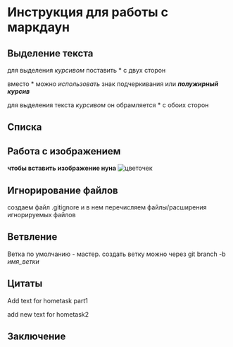 # Инструкция для работы с маркдаун

## Выделение текста

для выделения *курсивом* поставить * с двух сторон

вместо * можно _использовать_ знак подчеркивания или **_полужирный курсив_**


для выделения текста *курсивом* он обрамляется * с обоих сторон
## Списка

## Работа с изображением

**чтобы вставить изображение нуна** ![цветочек](цветочек_дз.jpg)


## Игнорирование файлов
создаем файл .gitignore и в нем перечисляем файлы/расширения игнорируемых файлов

## Ветвление

Ветка по умолчанию - мастер. 
создать ветку можно через git branch -b *имя_ветки*


## Цитаты
Add text for hometask part1

add new text for hometask2 
## Заключение
 